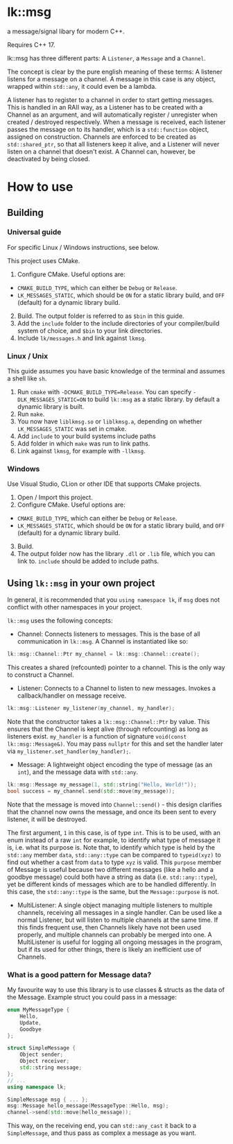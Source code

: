 # lk::msg
a message/signal libary for modern C++.

Requires C++ 17.

lk::msg has three different parts: A `Listener`, a `Message` and a `Channel`.

The concept is clear by the pure english meaning of these terms: A listener listens for a message on a channel.
A message in this case is any object, wrapped within `std::any`, it could even be a lambda. 

A listener has to register to a channel in order to start getting messages. This is handled in an RAII way, as a Listener has to be created with a Channel as an argument, and will automatically register / unregister when created / destroyed respectively. When a message is received, each listener passes the message on to its handler, which is a `std::function` object, assigned on construction. Channels are enforced to be created as `std::shared_ptr`, so that all listeners keep it alive, and a Listener will never listen on a channel that doesn't exist. A Channel can, however, be deactivated by being closed.

# How to use

## Building

### Universal guide

For specific Linux / Windows instructions, see below.

This project uses CMake.

1. Configure CMake. Useful options are:
  * `CMAKE_BUILD_TYPE`, which can either be `Debug` or `Release`.
  * `LK_MESSAGES_STATIC`, which should be `ON` for a static library build, and `OFF` (default) for a dynamic library build.
2. Build. The output folder is referred to as `$bin` in this guide.
3. Add the `include` folder to the include directories of your compiler/build system of choice, and `$bin` to your link directories.
4. Include `lk/messages.h` and link against `lkmsg`.

### Linux / Unix

This guide assumes you have basic knowledge of the terminal and assumes a shell like `sh`.

1. Run `cmake` with `-DCMAKE_BUILD_TYPE=Release`. You can specify `-DLK_MESSAGES_STATIC=ON` to build `lk::msg` as a static library. by default a dynamic library is built.
2. Run `make`.
3. You now have `liblkmsg.so` or `liblkmsg.a`, depending on whether `LK_MESSAGES_STATIC` was set in cmake. 
4. Add `include` to your build systems include paths
5. Add folder in which `make` was run to link paths.
6. Link against `lkmsg`, for example with `-llkmsg`.

### Windows

Use Visual Studio, CLion or other IDE that supports CMake projects. 
1. Open / Import this project. 
2. Configure CMake. Useful options are:
  * `CMAKE_BUILD_TYPE`, which can either be `Debug` or `Release`.
  * `LK_MESSAGES_STATIC`, which should be `ON` for a static library build, and `OFF` (default) for a dynamic library build.
3. Build.
4. The output folder now has the library `.dll` or `.lib` file, which you can link to. `include` should be added to include paths.

## Using `lk::msg` in your own project

In general, it is recommended that you `using namespace lk`, if `msg` does not conflict with other namespaces in your project.

`lk::msg` uses the following concepts: 

- Channel: Connects listeners to messages. This is the base of all communication in `lk::msg`. A Channel is instantiated like so:
```cpp
lk::msg::Channel::Ptr my_channel = lk::msg::Channel::create();
```
This creates a shared (refcounted) pointer to a channel. This is the only way to construct a Channel.


- Listener: Connects to a Channel to listen to new messages. Invokes a callback/handler on message receive.
```cpp
lk::msg::Listener my_listener(my_channel, my_handler);
```
Note that the constructor takes a `lk::msg::Channel::Ptr` by value. This ensures that the Channel is kept alive (through refcounting) as long as listeners exist.
`my_handler` is a function of signature `void(const lk::msg::Message&)`. You may pass `nullptr` for this and set the handler later via `my_listener.set_handler(my_handler);`.

- Message: A lightweight object encoding the type of message (as an `int`), and the message data with `std::any`.
```cpp
lk::msg::Message my_message(1, std::string("Hello, World!"));
bool success = my_channel.send(std::move(my_message));
```
Note that the message is moved into `Channel::send()` - this design clarifies that the channel now owns the message, and once its been sent to every listener, it will be destroyed.

The first argument, `1` in this case, is of type `int`. This is to be used, with an enum instead of a raw `int` for example, to identify what type of message it is, i.e. what its purpose is.
Note that, to identify which type is held by the `std::any` member `data`, `std::any::type` can be compared to `typeid(xyz)` to find out whether a cast from `data` to type `xyz` is valid. This `purpose` member of Message is useful because two different messages (like a hello and a goodbye message) could both have a string as data (i.e. `std::any::type`), yet be different kinds of messages which are to be handled differently. In this case, the `std::any::type` is the same, but the `Message::purpose` is not. 

- MultiListener: A single object managing multiple listeners to multiple channels, receiving all messages in a single handler. Can be used like a normal Listener, but will listen to multiple channels at the same time. If this finds frequent use, then Channels likely have not been used properly, and multiple channels can probably be merged into one. A MultiListener is useful for logging all ongoing messages in the program, but if its used for other things, there is likely an inefficient use of Channels.

### What is a good pattern for Message data?

My favourite way to use this library is to use classes & structs as the data of the Message. Example struct you could pass in a message:

```cpp
enum MyMessageType {
    Hello,
    Update,
    Goodbye
};

struct SimpleMessage {
    Object sender;
    Object receiver;
    std::string message;
};
// ...
using namespace lk;

SimpleMessage msg { ... };
msg::Message hello_message(MessageType::Hello, msg);
channel->send(std::move(hello_message));
```

This way, on the receiving end, you can `std::any_cast` it back to a `SimpleMessage`, and thus pass as complex a message as you want. 
